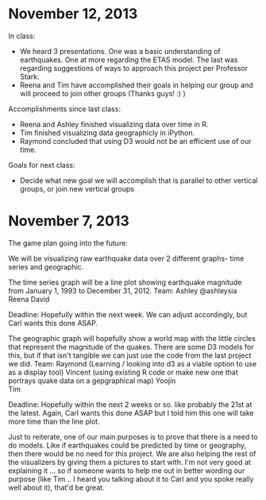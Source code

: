 November 12, 2013
================
In class: 
* We heard 3 presentations. One was a basic understanding of earthquakes. One at more regarding the ETAS model. The last was regarding suggestions of ways to approach this project per Professor Stark.
* Reena and Tim have accomplished their goals in helping our group and will proceed to join other groups (Thanks guys! :) )

Accomplishments since last class:
* Reena and Ashley finished visualizing data over time in R.
* Tim finished visualizing data geographicly in iPython.
* Raymond concluded that using D3 would not be an efficient use of our time.

Goals for next class:
* Decide what new goal we will accomplish that is parallel to other vertical groups, or join new vertical groups


November 7, 2013
===============

The game plan going into the future: 

We will be visualizing raw earthquake data over 2 different graphs- time series and geographic.

The time series graph will be a line plot showing earthquake magnitude from January 1, 1993 to December 31, 2012. 
Team:
Ashley @ashleysia
Reena
David 

Deadline: Hopefully within the next week. We can adjust accordingly, but Carl wants this done ASAP. 

The geographic graph will hopefully show a world map with the little circles that represent the magnitude of the quakes. There are some D3 models for this, but if that isn't tangible we can just use the code from the last project we did.
Team:
Raymond  (Learning / looking into d3 as a viable option to use as a display tool) 
Vincent  (using existing R code or make new one that portrays quake data on a gepgraphical map) 
Yoojin  
Tim

Deadline: Hopefully within the next 2 weeks or so. like probably the 21st at the latest. Again, Carl wants this done ASAP but I told him this one will take more time than the line plot.

Just to reiterate, one of our main purposes is to prove that there is a need to do models. Like if earthquakes could be predicted by time or geography, then there would be no need for this project. We are also helping the rest of the visualizers by giving them a pictures to start with. I'm not very good at explaining it ... so if someone wants to help me out in better wording our purpose (like Tim .. I heard you talking about it to Carl and you spoke really well about it), that'd be great.

